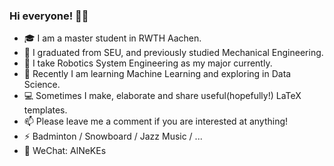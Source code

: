 ### Hi everyone! 👋:smile:

- 🎓 I am a master student in RWTH Aachen.
- :school: I graduated from SEU, and previously studied Mechanical Engineering. 
- :school_satchel:  I take Robotics System Engineering as my major currently.         
- :book: Recently I am learning Machine Learning and exploring in Data Science.
- :computer: Sometimes I make, elaborate and share useful(hopefully!) LaTeX templates.
- 📫 Please leave me a comment if you are interested at anything!
- ⚡ Badminton / Snowboard / Jazz Music / ...
- :speech_balloon: WeChat: AlNeKEs
